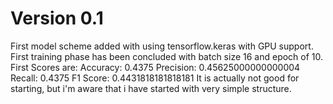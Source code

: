 # Version 0.1
First model scheme added with using tensorflow.keras with GPU support. First training phase has been concluded with batch size 16 and epoch of 10.
First Scores are: 
Accuracy: 0.4375
Precision: 0.45625000000000004
Recall: 0.4375
F1 Score: 0.4431818181818181
It is actually not good for starting, but i'm aware that i have started with very simple structure.